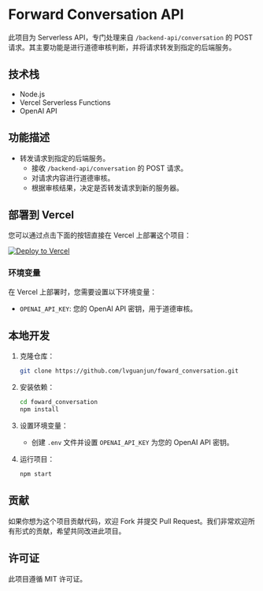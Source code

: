 # Forward Conversation API

此项目为 Serverless API，专门处理来自 `/backend-api/conversation` 的 POST 请求。其主要功能是进行道德审核判断，并将请求转发到指定的后端服务。

## 技术栈

- Node.js
- Vercel Serverless Functions
- OpenAI API

## 功能描述

- 转发请求到指定的后端服务。
    - 接收 `/backend-api/conversation` 的 POST 请求。
    - 对请求内容进行道德审核。
    - 根据审核结果，决定是否转发请求到新的服务器。

## 部署到 Vercel

您可以通过点击下面的按钮直接在 Vercel 上部署这个项目：

[![Deploy to Vercel](https://vercel.com/button)](https://vercel.com/import/project?template=https://github.com/lvguanjun/foward_conversation)

### 环境变量

在 Vercel 上部署时，您需要设置以下环境变量：

- `OPENAI_API_KEY`: 您的 OpenAI API 密钥，用于道德审核。

## 本地开发

1. 克隆仓库：
   ```bash
   git clone https://github.com/lvguanjun/foward_conversation.git
   ```
2. 安装依赖：
   ```bash
   cd foward_conversation
   npm install
   ```
3. 设置环境变量：
   - 创建 `.env` 文件并设置 `OPENAI_API_KEY` 为您的 OpenAI API 密钥。

4. 运行项目：
   ```bash
   npm start
   ```

## 贡献

如果你想为这个项目贡献代码，欢迎 Fork 并提交 Pull Request。我们非常欢迎所有形式的贡献，希望共同改进此项目。

## 许可证

此项目遵循 MIT 许可证。